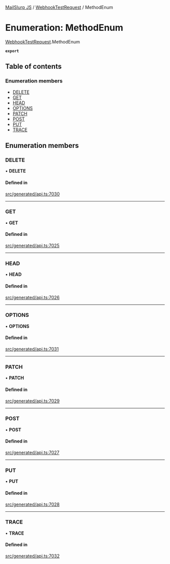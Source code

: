 [MailSlurp JS](../README.md) / [WebhookTestRequest](../modules/WebhookTestRequest.md) / MethodEnum

# Enumeration: MethodEnum

[WebhookTestRequest](../modules/WebhookTestRequest.md).MethodEnum

**`export`**

## Table of contents

### Enumeration members

- [DELETE](WebhookTestRequest.MethodEnum.md#delete)
- [GET](WebhookTestRequest.MethodEnum.md#get)
- [HEAD](WebhookTestRequest.MethodEnum.md#head)
- [OPTIONS](WebhookTestRequest.MethodEnum.md#options)
- [PATCH](WebhookTestRequest.MethodEnum.md#patch)
- [POST](WebhookTestRequest.MethodEnum.md#post)
- [PUT](WebhookTestRequest.MethodEnum.md#put)
- [TRACE](WebhookTestRequest.MethodEnum.md#trace)

## Enumeration members

### DELETE

• **DELETE**

#### Defined in

[src/generated/api.ts:7030](https://github.com/mailslurp/mailslurp-client/blob/6534d6f/src/generated/api.ts#L7030)

___

### GET

• **GET**

#### Defined in

[src/generated/api.ts:7025](https://github.com/mailslurp/mailslurp-client/blob/6534d6f/src/generated/api.ts#L7025)

___

### HEAD

• **HEAD**

#### Defined in

[src/generated/api.ts:7026](https://github.com/mailslurp/mailslurp-client/blob/6534d6f/src/generated/api.ts#L7026)

___

### OPTIONS

• **OPTIONS**

#### Defined in

[src/generated/api.ts:7031](https://github.com/mailslurp/mailslurp-client/blob/6534d6f/src/generated/api.ts#L7031)

___

### PATCH

• **PATCH**

#### Defined in

[src/generated/api.ts:7029](https://github.com/mailslurp/mailslurp-client/blob/6534d6f/src/generated/api.ts#L7029)

___

### POST

• **POST**

#### Defined in

[src/generated/api.ts:7027](https://github.com/mailslurp/mailslurp-client/blob/6534d6f/src/generated/api.ts#L7027)

___

### PUT

• **PUT**

#### Defined in

[src/generated/api.ts:7028](https://github.com/mailslurp/mailslurp-client/blob/6534d6f/src/generated/api.ts#L7028)

___

### TRACE

• **TRACE**

#### Defined in

[src/generated/api.ts:7032](https://github.com/mailslurp/mailslurp-client/blob/6534d6f/src/generated/api.ts#L7032)
